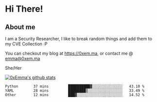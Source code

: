 # Hi There!

## About me
I am a Security Researcher, I like to break random things and add them to my CVE Collection :P 

You can checkout my blog at https://0xem.ma, or contact me @ [emma@0xem.ma](mailto:emma@0xem.ma)

She/Her

[![0xEmma's github stats](https://github-readme-stats.vercel.app/api?username=0xEmma&count_private=true&show_icons=true&theme=dark)](https://github.com/0xEmma)
<!--START_SECTION:waka-->

```text
Python       37 mins         ██████████▓░░░░░░░░░░░░░░   43.10 %
YAML         28 mins         ████████▒░░░░░░░░░░░░░░░░   33.49 %
Other        12 mins         ███▓░░░░░░░░░░░░░░░░░░░░░   14.52 %
```

<!--END_SECTION:waka-->
